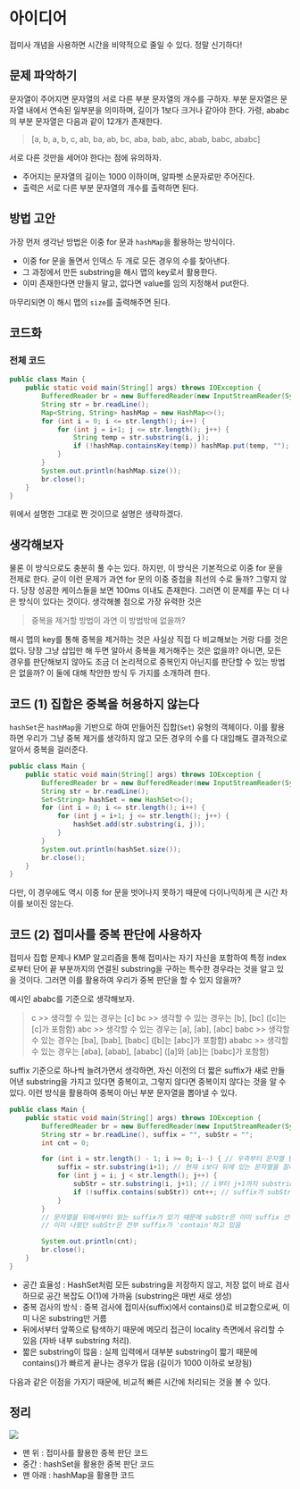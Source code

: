 # 아이디어
접미사 개념을 사용하면 시간을 비약적으로 줄일 수 있다. 정말 신기하다!

## 문제 파악하기
문자열이 주어지면 문자열의 서로 다른 부분 문자열의 개수를 구하자. 부분 문자열은 문자열 내에서 연속된 일부분을 의미하며, 길이가 1보다 크거나 같아야 한다. 가령, ababc의 부분 문자열은 다음과 같이 12개가 존재한다.

> [a, b, a, b, c, ab, ba, ab, bc, aba, bab, abc, abab, babc, ababc]

서로 다른 것만을 세어야 한다는 점에 유의하자.
- 주어지는 문자열의 길이는 1000 이하이며, 알파벳 소문자로만 주어진다.
- 출력은 서로 다른 부분 문자열의 개수를 출력하면 된다.

## 방법 고안
가장 먼저 생각난 방법은 이중 for 문과 `hashMap`을 활용하는 방식이다.
- 이중 for 문을 돌면서 인덱스 두 개로 모든 경우의 수를 찾아낸다.
- 그 과정에서 만든 substring을 해시 맵의 key로서 활용한다.
- 이미 존재한다면 만들지 말고, 없다면 value를 임의 지정해서 put한다.

마무리되면 이 해시 맵의 `size`를 출력해주면 된다.

## 코드화
### 전체 코드
```JAVA
public class Main {
    public static void main(String[] args) throws IOException {
        BufferedReader br = new BufferedReader(new InputStreamReader(System.in));
        String str = br.readLine();
        Map<String, String> hashMap = new HashMap<>();
        for (int i = 0; i <= str.length(); i++) {
            for (int j = i+1; j <= str.length(); j++) {
                String temp = str.substring(i, j);
                if (!hashMap.containsKey(temp)) hashMap.put(temp, "");
            }
        }
        System.out.println(hashMap.size());
        br.close();
    }
}
```
위에서 설명한 그대로 짠 것이므로 설명은 생략하겠다.

## 생각해보자
물론 이 방식으로도 충분히 풀 수는 있다. 하지만, 이 방식은 기본적으로 이중 for 문을 전제로 한다. 굳이 이런 문제가 과연 for 문의 이중 중첩을 최선의 수로 둘까? 그렇지 않다. 당장 성공한 케이스들을 보면 100ms 이내도 존재한다. 그러면 이 문제를 푸는 더 나은 방식이 있다는 것이다. 생각해볼 점으로 가장 유력한 것은

> 중복을 제거할 방법이 과연 이 방법밖에 없을까?

해시 맵의 key를 통해 중복을 제거하는 것은 사실상 직접 다 비교해보는 거랑 다를 것은 없다. 당장 그냥 삽입만 해 두면 알아서 중복을 제거해주는 것은 없을까? 아니면, 모든 경우를 판단해보지 않아도 조금 더 논리적으로 중복인지 아닌지를 판단할 수 있는 방법은 없을까? 이 둘에 대해 착안한 방식 두 가지를 소개하려 한다.

## 코드 (1) 집합은 중복을 허용하지 않는다
`hashSet`은 `hashMap`을 기반으로 하여 만들어진 집합(`Set`) 유형의 객체이다. 이를 활용하면 우리가 그냥 중복 제거를 생각하지 않고 모든 경우의 수를 다 대입해도 결과적으로 알아서 중복을 걸러준다.

```JAVA
public class Main {
    public static void main(String[] args) throws IOException {
        BufferedReader br = new BufferedReader(new InputStreamReader(System.in));
        String str = br.readLine();
        Set<String> hashSet = new HashSet<>();
        for (int i = 0; i <= str.length(); i++) {
            for (int j = i+1; j <= str.length(); j++) {
                hashSet.add(str.substring(i, j));
            }
        }
        System.out.println(hashSet.size());
        br.close();
    }
}
```

다만, 이 경우에도 역시 이중 for 문을 벗어나지 못하기 때문에 다이나믹하게 큰 시간 차이를 보이진 않는다.

## 코드 (2) 접미사를 중복 판단에 사용하자
접미사 집합 문제나 KMP 알고리즘을 통해 접미사는 자기 자신을 포함하여 특정 index로부터 단어 끝 부분까지의 연결된 substring을 구하는 특수한 경우라는 것을 알고 있을 것이다. 그러면 이를 활용하여 우리가 중복 판단을 할 수 있지 않을까?

예시인 ababc를 기준으로 생각해보자.
> c >> 생각할 수 있는 경우는 [c]
> bc >> 생각할 수 있는 경우는 [b], [bc] ([c]는 [c]가 포함함)
> abc >> 생각할 수 있는 경우는 [a], [ab], [abc]
> babc >> 생각할 수 있는 경우는 [ba], [bab], [babc] ([b]는 [abc]가 포함함)
> ababc >> 생각할 수 있는 경우는 [aba], [abab], [ababc] ([a]와 [ab]는 [babc]가 포함함)

suffix 기준으로 하나씩 늘려가면서 생각하면, 자신 이전의 더 짧은 suffix가 새로 만들어낸 substring을 가지고 있다면 중복이고, 그렇지 않다면 중복이지 않다는 것을 알 수 있다. 이런 방식을 활용하여 중복이 아닌 부분 문자열을 뽑아낼 수 있다.

```JAVA
public class Main {
    public static void main(String[] args) throws IOException {
        BufferedReader br = new BufferedReader(new InputStreamReader(System.in));
        String str = br.readLine(), suffix = "", subStr = "";
        int cnt = 0;

        for (int i = str.length() - 1; i >= 0; i--) { // 우측부터 문자열 탐색
            suffix = str.substring(i+1); // 현재 i보다 뒤에 있는 문자열을 잘라내기
            for (int j = i; j < str.length(); j++) {
                subStr = str.substring(i, j+1); // i부터 j+1까지 substring을 생성
                if (!suffix.contains(subStr)) cnt++; // suffix가 subStr을 포함하지 않으면 cnt 증가
            }
        }
        // 문자열을 뒤에서부터 읽는 suffix가 있기 때문에 subStr은 이미 suffix 선에서 중복 처리가 가능함
        // 이미 나왔던 subStr은 전부 suffix가 'contain'하고 있음

        System.out.println(cnt);
        br.close();
    }
}
```

- 공간 효율성 :	HashSet처럼 모든 substring을 저장하지 않고, 저장 없이 바로 검사하므로 공간 복잡도 O(1)에 가까움 (substring은 매번 새로 생성)
- 중복 검사의 방식 : 중복 검사에 접미사(suffix)에서 contains()로 비교함으로써, 이미 나온 substring만 거름
- 뒤에서부터 앞쪽으로 탐색하기 때문에 메모리 접근이 locality 측면에서 유리할 수 있음 (자바 내부 substring 처리).
- 짧은 substring이 많음 : 실제 입력에서 대부분 substring이 짧기 때문에 contains()가 빠르게 끝나는 경우가 많음 (길이가 1000 이하로 보장됨)

다음과 같은 이점을 가지기 때문에, 비교적 빠른 시간에 처리되는 것을 볼 수 있다.

## 정리

![](https://velog.velcdn.com/images/aoi-aoba/post/e5bea41e-31e0-4eb8-8dc6-0d3e96f770bf/image.png)

- 맨 위 : 접미사를 활용한 중복 판단 코드
- 중간 : hashSet을 활용한 중복 판단 코드
- 맨 아래 : hashMap을 활용한 코드
